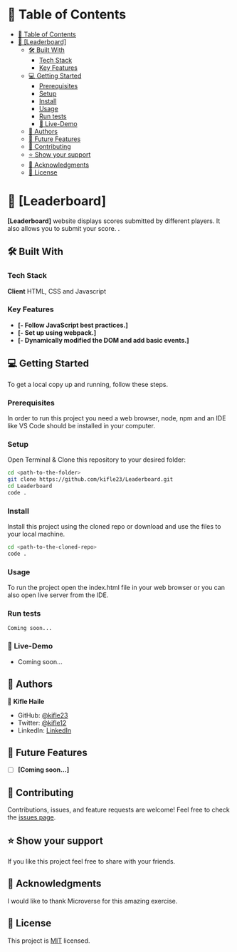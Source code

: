 # :green_book: Table of Contents

- [:green_book: Table of Contents](#green_book-table-of-contents)
- [:book: [Leaderboard]](#book-to-do-list)
  - [:hammer_and_wrench: Built With](#hammer_and_wrench-built-with)
    - [Tech Stack](#tech-stack)
    - [Key Features](#key-features)
  - [:computer: Getting Started](#computer-getting-started)
    - [Prerequisites](#prerequisites)
    - [Setup](#setup)
    - [Install](#install)
    - [Usage](#usage)
    - [Run tests](#run-tests)
    - [:rocket: Live-Demo](#rocket-live-demo)
  - [:busts_in_silhouette: Authors](#busts_in_silhouette-authors)
  - [:telescope: Future Features](#telescope-future-features)
  - [:handshake: Contributing](#handshake-contributing)
  - [:star:️ Show your support](#star️-show-your-support)
  - [:pray: Acknowledgments](#pray-acknowledgments)
  - [📝 License <a name="license"></a>](#-license-)

# :book: [Leaderboard]

**[Leaderboard]** website displays scores submitted by different players. It also allows you to submit your score. .

## :hammer_and_wrench: Built With

### Tech Stack

**Client**
HTML, CSS and Javascript

### Key Features

- **[- Follow JavaScript best practices.]**
- **[- Set up using webpack.]**
- **[- Dynamically modified the DOM and add basic events.]**

## :computer: Getting Started

To get a local copy up and running, follow these steps.

### Prerequisites

In order to run this project you need a web browser, node, npm and an IDE like VS Code should be installed in your computer.

### Setup

Open Terminal & Clone this repository to your desired folder:

```sh
cd <path-to-the-folder>
git clone https://github.com/kifle23/Leaderboard.git
cd Leaderboard
code .
```

### Install

Install this project using the cloned repo or download and use the files to your local machine.

```sh
cd <path-to-the-cloned-repo>
code .
```

### Usage

To run the project open the index.html file in your web browser or you can also open live server from the IDE.

### Run tests

```test
Coming soon...
```

### :rocket: Live-Demo

- Coming soon...

## :busts_in_silhouette: Authors

:bust_in_silhouette: **Kifle Haile**

- GitHub: [@kifle23](https://github.com/kifle23)
- Twitter: [@kifle12](https://twitter.com/KifleHaile12)
- LinkedIn: [LinkedIn](https://www.linkedin.com/in/kifle-haile-5a613761)

## :telescope: Future Features

- [ ] **[Coming soon...]**

## :handshake: Contributing

Contributions, issues, and feature requests are welcome!
Feel free to check the [issues page](../../issues/).

## :star:️ Show your support

If you like this project feel free to share with your friends.

## :pray: Acknowledgments

I would like to thank Microverse for this amazing exercise.

## 📝 License <a name="license"></a>

This project is [MIT](./LICENSE.md) licensed.

